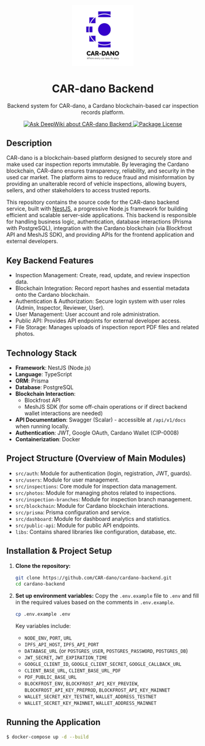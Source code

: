 <p align="center">
  <a href="https://cari.inspeksimobil.id" target="blank">
    <img src="./public/logo_car-dano.png" width="160" alt="CAR-dano Logo" />
  </a>
</p>

<h1 align="center">CAR-dano Backend</h1>

<p align="center">
  Backend system for CAR-dano, a Cardano blockchain-based car inspection records platform.
</p>

<p align="center">
  <a href="https://deepwiki.com/CAR-dano/cardano-backend" target="_blank">
    <img src="https://deepwiki.com/badge.svg" alt="Ask DeepWiki about CAR-dano Backend"/>
  </a>
  <a href="https://www.npmjs.com/~nestjscore" target="_blank"><img src="https://img.shields.io/npm/l/@nestjs/core.svg" alt="Package License" /></a>
  </p>

## Description

CAR-dano is a blockchain-based platform designed to securely store and make used car inspection reports immutable. By leveraging the Cardano blockchain, CAR-dano ensures transparency, reliability, and security in the used car market. The platform aims to reduce fraud and misinformation by providing an unalterable record of vehicle inspections, allowing buyers, sellers, and other stakeholders to access trusted reports.

This repository contains the source code for the CAR-dano backend service, built with [NestJS](https://nestjs.com), a progressive Node.js framework for building efficient and scalable server-side applications. This backend is responsible for handling business logic, authentication, database interactions (Prisma with PostgreSQL), integration with the Cardano blockchain (via Blockfrost API and MeshJS SDK), and providing APIs for the frontend application and external developers.

## Key Backend Features

- Inspection Management: Create, read, update, and review inspection data.
- Blockchain Integration: Record report hashes and essential metadata onto the Cardano blockchain.
- Authentication & Authorization: Secure login system with user roles (Admin, Inspector, Reviewer, User).
- User Management: User account and role administration.
- Public API: Provides API endpoints for external developer access.
- File Storage: Manages uploads of inspection report PDF files and related photos.

## Technology Stack

- **Framework**: NestJS (Node.js)
- **Language**: TypeScript
- **ORM**: Prisma
- **Database**: PostgreSQL
- **Blockchain Interaction**:
  - Blockfrost API
  - MeshJS SDK (for some off-chain operations or if direct backend wallet interactions are needed)
- **API Documentation**: Swagger (Scalar) - accessible at `/api/v1/docs` when running locally.
- **Authentication**: JWT, Google OAuth, Cardano Wallet (CIP-0008)
- **Containerization**: Docker

## Project Structure (Overview of Main Modules)

- `src/auth`: Module for authentication (login, registration, JWT, guards).
- `src/users`: Module for user management.
- `src/inspections`: Core module for inspection data management.
- `src/photos`: Module for managing photos related to inspections.
- `src/inspection-branches`: Module for inspection branch management.
- `src/blockchain`: Module for Cardano blockchain interactions.
- `src/prisma`: Prisma configuration and service.
- `src/dashboard`: Module for dashboard analytics and statistics.
- `src/public-api`: Module for public API endpoints.
- `libs`: Contains shared libraries like configuration, database, etc.

## Installation & Project Setup

1.  **Clone the repository:**

    ```bash
    git clone https://github.com/CAR-dano/cardano-backend.git
    cd cardano-backend
    ```

2.  **Set up environment variables:**
    Copy the `.env.example` file to `.env` and fill in the required values based on the comments in `.env.example`.

    ```bash
    cp .env.example .env
    ```

    Key variables include:

    - `NODE_ENV`, `PORT`, `URL`
    - `IPFS_API_HOST`, `IPFS_API_PORT`
    - `DATABASE_URL` (or `POSTGRES_USER`, `POSTGRES_PASSWORD`, `POSTGRES_DB`)
    - `JWT_SECRET`, `JWT_EXPIRATION_TIME`
    - `GOOGLE_CLIENT_ID`, `GOOGLE_CLIENT_SECRET`, `GOOGLE_CALLBACK_URL`
    - `CLIENT_BASE_URL`, `CLIENT_BASE_URL_PDF`
    - `PDF_PUBLIC_BASE_URL`
    - `BLOCKFROST_ENV`, `BLOCKFROST_API_KEY_PREVIEW`, `BLOCKFROST_API_KEY_PREPROD`, `BLOCKFROST_API_KEY_MAINNET`
    - `WALLET_SECRET_KEY_TESTNET`, `WALLET_ADDRESS_TESTNET`
    - `WALLET_SECRET_KEY_MAINNET`, `WALLET_ADDRESS_MAINNET`

## Running the Application

```bash
$ docker-compose up -d --build
```
